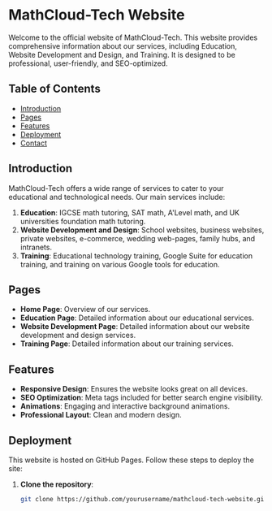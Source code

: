 # MathCloud-Tech Website

Welcome to the official website of MathCloud-Tech. This website provides comprehensive information about our services, including Education, Website Development and Design, and Training. It is designed to be professional, user-friendly, and SEO-optimized.

## Table of Contents

- [Introduction](#introduction)
- [Pages](#pages)
- [Features](#features)
- [Deployment](#deployment)
- [Contact](#contact)

## Introduction

MathCloud-Tech offers a wide range of services to cater to your educational and technological needs. Our main services include:

1. **Education**: IGCSE math tutoring, SAT math, A'Level math, and UK universities foundation math tutoring.
2. **Website Development and Design**: School websites, business websites, private websites, e-commerce, wedding web-pages, family hubs, and intranets.
3. **Training**: Educational technology training, Google Suite for education training, and training on various Google tools for education.

## Pages

- **Home Page**: Overview of our services.
- **Education Page**: Detailed information about our educational services.
- **Website Development Page**: Detailed information about our website development and design services.
- **Training Page**: Detailed information about our training services.

## Features

- **Responsive Design**: Ensures the website looks great on all devices.
- **SEO Optimization**: Meta tags included for better search engine visibility.
- **Animations**: Engaging and interactive background animations.
- **Professional Layout**: Clean and modern design.

## Deployment

This website is hosted on GitHub Pages. Follow these steps to deploy the site:

1. **Clone the repository**:
   ```sh
   git clone https://github.com/yourusername/mathcloud-tech-website.git
